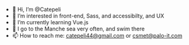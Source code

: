 - 👋 Hi, I’m @Catepeli
- 👀 I’m interested in front-end, Sass, and accessibilty, and UX
- 🌱 I’m currently learning Vue.js
- 💞️ I go to the Manche sea very often, and swim there
- 📫 How to reach me: catepeli44@gmail.com or csmet@palo-it.com

<!---
Catepeli/Catepeli is a ✨ special ✨ repository because its `README.md` (this file) appears on your GitHub profile.
You can click the Preview link to take a look at your changes.
--->
